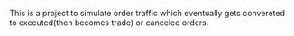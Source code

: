 This is a project to simulate order traffic which eventually gets convereted to executed(then becomes trade) or canceled orders. 
